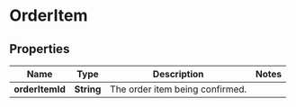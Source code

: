 # OrderItem

## Properties

 Name            | Type       | Description                     | Notes 
-----------------|------------|---------------------------------|-------
 **orderItemId** | **String** | The order item being confirmed. | 



